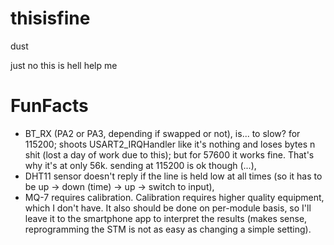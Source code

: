 # thisisfine
dust

just no
this is hell
help me


# FunFacts
* BT_RX (PA2 or PA3, depending if swapped or not), is... to slow? for 115200; shoots USART2_IRQHandler like it's nothing and loses bytes n shit (lost a day of work due to this); but for 57600 it works fine. That's why it's at only 56k. sending at 115200 is ok though (...),
* DHT11 sensor doesn't reply if the line is held low at all times (so it has to be up -> down (time) -> up -> switch to input),
* MQ-7 requires calibration. Calibration requires higher quality equipment, which I don't have. It also should be done on per-module basis, so I'll leave it to the smartphone app to interpret the results (makes sense, reprogramming the STM is not as easy as changing a simple setting).
